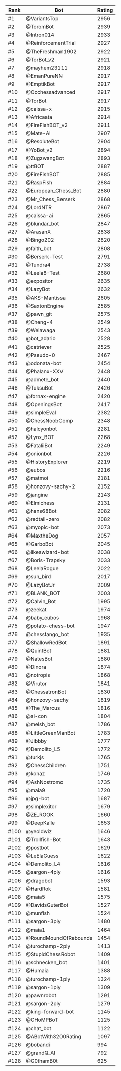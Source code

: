 Rank|Bot|Rating
---|---|---
#1|@VariantsTop|2956
#2|@ToromBot|2939
#3|@Intron014|2933
#4|@ReinforcementTrial|2927
#5|@TheFreshman1902|2922
#6|@TorBot_v2|2921
#7|@mayhem23111|2918
#8|@EmanPureNN|2917
#9|@EmptikBot|2917
#10|@Occhessadvanced|2917
#11|@TorBot|2917
#12|@caissa-x|2915
#13|@Africaata|2914
#14|@FireFishBOT_v2|2911
#15|@Mate-AI|2907
#16|@ResoluteBot|2904
#17|@YoBot_v2|2894
#18|@ZugzwangBot|2893
#19|@ttBOT|2887
#20|@FireFishBOT|2885
#21|@RaspFish|2884
#22|@European_Chess_Bot|2880
#23|@Mr_Chess_Berserk|2868
#24|@LordNTR|2867
#25|@caissa-ai|2865
#26|@blundar_bot|2847
#27|@ArasanX|2838
#28|@Bingo202|2820
#29|@faith_bot|2808
#30|@Berserk-Test|2791
#31|@Tundra4|2738
#32|@Leela8-Test|2680
#33|@expositor|2635
#34|@LazyBot|2632
#35|@AKS-Mantissa|2605
#36|@SaxtonEngine|2585
#37|@pawn_git|2575
#38|@Cheng-4|2549
#39|@Weiawaga|2543
#40|@bot_adario|2528
#41|@catriever|2525
#42|@Pseudo-0|2467
#43|@odonata-bot|2454
#44|@Phalanx-XXV|2448
#45|@admete_bot|2440
#46|@TuksuBot|2426
#47|@fornax-engine|2420
#48|@OpeningsBot|2417
#49|@simpleEval|2382
#50|@ChessNoobComp|2348
#51|@halcyonbot|2281
#52|@Lynx_BOT|2268
#53|@FataliiBot|2249
#54|@onionbot|2226
#55|@HistoryExplorer|2219
#56|@eubos|2216
#57|@matmoi|2181
#58|@honzovy-sachy-2|2152
#59|@jangine|2143
#60|@Elmichess|2131
#61|@hans68Bot|2082
#62|@redtail-zero|2082
#63|@myopic-bot|2073
#64|@MaxtheDog|2057
#65|@GarboBot|2045
#66|@likeawizard-bot|2038
#67|@Boris-Trapsky|2033
#68|@LeelaRogue|2022
#69|@sun_bird|2017
#70|@LazyBotJr|2009
#71|@BLANK_BOT|2003
#72|@Calvin_Bot|1995
#73|@zeekat|1974
#74|@baby_eubos|1968
#75|@potato-chess-bot|1947
#76|@chesstango_bot|1935
#77|@ShallowRedBot|1891
#78|@QuintBot|1881
#79|@NatesBot|1880
#80|@Dinora|1874
#81|@notropis|1868
#82|@Virutor|1841
#83|@ChessatronBot|1830
#84|@honzovy-sachy|1819
#85|@The_Marcus|1816
#86|@ai-con|1804
#87|@melsh_bot|1786
#88|@LittleGreenManBot|1783
#89|@Jibbby|1777
#90|@Demolito_L5|1772
#91|@turkjs|1765
#92|@ChessChildren|1751
#93|@konaz|1746
#94|@AshNostromo|1735
#95|@maia9|1720
#96|@jpg-bot|1687
#97|@simplexitor|1679
#98|@ZE_ROOK|1660
#99|@DeepKalle|1653
#100|@yeoldwiz|1646
#101|@Trollfish-Bot|1643
#102|@postbot|1629
#103|@LeElaGuess|1622
#104|@Demolito_L4|1616
#105|@sargon-4ply|1616
#106|@dragobot|1593
#107|@HardRok|1581
#108|@maia5|1575
#109|@DavidsGuterBot|1527
#110|@munfish|1524
#111|@sargon-3ply|1480
#112|@maia1|1464
#113|@RoundMoundOfRebounds|1454
#114|@turochamp-2ply|1413
#115|@StupidChessRobot|1409
#116|@schnecken_bot|1401
#117|@Humaia|1388
#118|@turochamp-1ply|1324
#119|@sargon-1ply|1309
#120|@pawnrobot|1291
#121|@sargon-2ply|1279
#122|@king-forward-bot|1145
#123|@CHoMPBoT|1125
#124|@chat_bot|1122
#125|@ABotWith3200Rating|1097
#126|@bobandi|994
#127|@grandQ_AI|792
#128|@G0thamB0t|625
